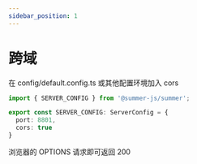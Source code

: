 ```yaml
---
sidebar_position: 1
---
```


# 跨域

在 config/default.config.ts 或其他配置环境加入 cors

```ts
import { SERVER_CONFIG } from '@summer-js/summer';

export const SERVER_CONFIG: ServerConfig = {
  port: 8801,
  cors: true
}
```

浏览器的 OPTIONS 请求即可返回 200